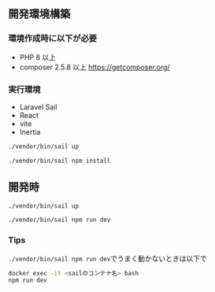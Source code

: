 ## 開発環境構築
### 環境作成時に以下が必要
- PHP 8 以上
- composer 2.5.8 以上 https://getcomposer.org/

### 実行環境
- Laravel Sail
- React
- vite
- Inertia
``` bash
./vendor/bin/sail up
```
``` bash
./vendor/bin/sail npm install
```
## 開発時
``` bash
./vendor/bin/sail up
```
``` bash
./vendor/bin/sail npm run dev
```

### Tips
`./vendor/bin/sail npm run dev`でうまく動かないときは以下で

``` bash
docker exec -it <sailのコンテナ名> bash
npm run dev
```

